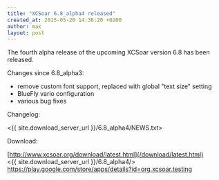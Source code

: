 ```yaml
---
title: "XCSoar 6.8_alpha4 released"
created_at: 2015-05-20 14:36:20 +0200
author: max
layout: post
---
```


The fourth alpha release of the upcoming XCSoar version 6.8 has been released.

Changes since 6.8_alpha3:

* remove custom font support, replaced with global "text size" setting
* BlueFly vario configuration
* various bug fixes

Changelog:

  <{{ site.download_server_url }}/6.8_alpha4/NEWS.txt>

Download:

 [http://www.xcsoar.org/download/latest.html](/download/latest.html)  
 <{{ site.download_server_url }}/6.8_alpha4/>  
 <https://play.google.com/store/apps/details?id=org.xcsoar.testing>
